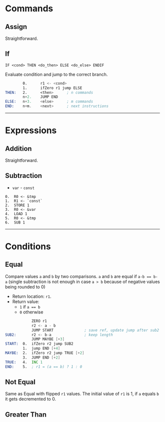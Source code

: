 # Commands

## Assign
Straightforward.

## If
`IF <cond> THEN <do_then> ELSE <do_else> ENDIF`

Evaluate condition and jump to the correct branch.

```asm
        0.      r1 <- <cond>
        1.      ifZero r1 jump ELSE
THEN:   2.      <then>      ; n commands
        n+2.    JUMP END
ELSE:   n+3.    <else>      ; m commands
END:    n+m.    <next>      ; next instructions
```

------------------------

# Expressions

## Addition

Straightforward.

## Subtraction

* `var` - `const`
```
0.  R0 <- &tmp
1.  R1 <- `const`
2.  STORE 1
3.  R0 <- &var
4.  LOAD 1
5.  R0 <- &tmp
6.  SUB 1
```

------------------------

# Conditions

## Equal

Compare values `a` and `b` by two comparisons.
`a` and `b` are equal if `a-b == b-a` (single subtraction is not enough in case `a > b` because of negative values being rounded to 0)
* Return location: `r1`.
* Return value:
    - `1` if `a == b`
    - `0` otherwise
```asm
            ZERO r1
            r2 <- a - b
            JUMP START              ; save ref, update jump after sub2
SUB2:       r2 <- b-a               ; keep length
            JUMP MAYBE [+3]
START:  0.  ifZero r2 jump SUB2
        1.  jump END [+4]
MAYBE:  2.  ifZero r2 jump TRUE [+2]
        3.  JUMP END [+2]
TRUE:   4.  INC 1
END:    5.  ; r1 = (a == b) ? 1 : 0
```

## Not Equal
Same as Equal with flipped `r1` values. The initial value of `r1` is 1, if `a` equals `b` it gets decremented to 0.

## Greater Than


